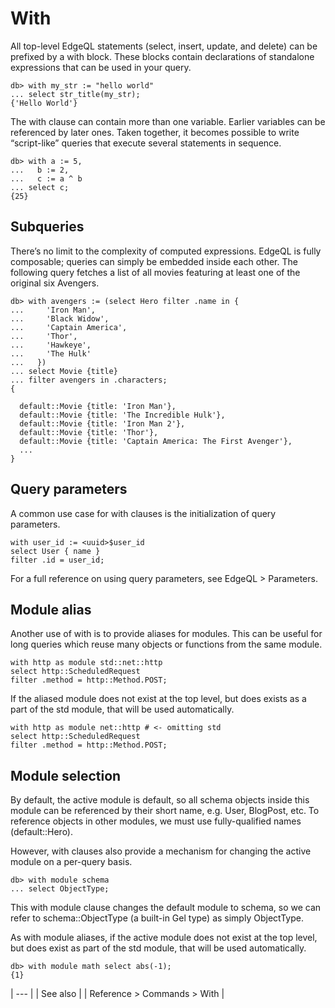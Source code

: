 # With

All top-level EdgeQL statements (select, insert, update, and delete) can be prefixed by a with block. These blocks contain declarations of standalone expressions that can be used in your query.

```edgeql-repl
db> with my_str := "hello world"
... select str_title(my_str);
{'Hello World'}
```

The with clause can contain more than one variable. Earlier variables can be referenced by later ones. Taken together, it becomes possible to write “script-like” queries that execute several statements in sequence.

```edgeql-repl
db> with a := 5,
...   b := 2,
...   c := a ^ b
... select c;
{25}
```

## Subqueries

There’s no limit to the complexity of computed expressions. EdgeQL is fully composable; queries can simply be embedded inside each other. The following query fetches a list of all movies featuring at least one of the original six Avengers.

```edgeql-repl
db> with avengers := (select Hero filter .name in {
...     'Iron Man',
...     'Black Widow',
...     'Captain America',
...     'Thor',
...     'Hawkeye',
...     'The Hulk'
...   })
... select Movie {title}
... filter avengers in .characters;
{

  default::Movie {title: 'Iron Man'},
  default::Movie {title: 'The Incredible Hulk'},
  default::Movie {title: 'Iron Man 2'},
  default::Movie {title: 'Thor'},
  default::Movie {title: 'Captain America: The First Avenger'},
  ...
}
```

## Query parameters

A common use case for with clauses is the initialization of query parameters.

```edgeql
with user_id := <uuid>$user_id
select User { name }
filter .id = user_id;
```

For a full reference on using query parameters, see EdgeQL > Parameters.

## Module alias

Another use of with is to provide aliases for modules. This can be useful for long queries which reuse many objects or functions from the same module.

```edgeql
with http as module std::net::http
select http::ScheduledRequest
filter .method = http::Method.POST;
```

If the aliased module does not exist at the top level, but does exists as a part of the std module, that will be used automatically.

```edgeql
with http as module net::http # <- omitting std
select http::ScheduledRequest
filter .method = http::Method.POST;
```

## Module selection

By default, the active module is default, so all schema objects inside this module can be referenced by their short name, e.g. User, BlogPost, etc. To reference objects in other modules, we must use fully-qualified names (default::Hero).

However, with clauses also provide a mechanism for changing the active module on a per-query basis.

```edgeql-repl
db> with module schema
... select ObjectType;
```

This with module clause changes the default module to schema, so we can refer to schema::ObjectType (a built-in Gel type) as simply ObjectType.

As with module aliases, if the active module does not exist at the top level, but does exist as part of the std module, that will be used automatically.

```edgeql-repl
db> with module math select abs(-1);
{1}
```

| --- |
| See also |
| Reference > Commands > With |

